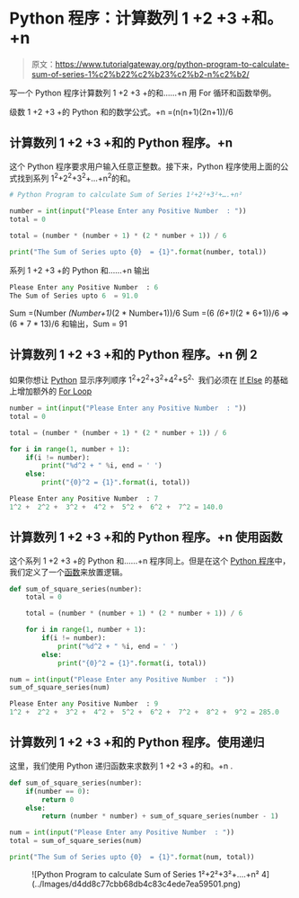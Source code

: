 # Python 程序：计算数列 1 +2 +3 +和。+n

> 原文：<https://www.tutorialgateway.org/python-program-to-calculate-sum-of-series-1%c2%b22%c2%b23%c2%b2-n%c2%b2/>

写一个 Python 程序计算数列 1 +2 +3 +的和……+n 用 For 循环和函数举例。

级数 1 +2 +3 +的 Python 和的数学公式。+n =(n(n+1)(2n+1))/6

## 计算数列 1 +2 +3 +和的 Python 程序。+n

这个 Python 程序要求用户输入任意正整数。接下来，Python 程序使用上面的公式找到系列 1<sup>2</sup>+2<sup>2</sup>+3<sup>2</sup>+…+n<sup>2</sup>的和。

```py
# Python Program to calculate Sum of Series 1²+2²+3²+….+n²

number = int(input("Please Enter any Positive Number  : "))
total = 0

total = (number * (number + 1) * (2 * number + 1)) / 6

print("The Sum of Series upto {0}  = {1}".format(number, total))
```

系列 1 +2 +3 +的 Python 和……+n 输出

```py
Please Enter any Positive Number  : 6
The Sum of Series upto 6  = 91.0
```

Sum =(Number *(Number+1)*(2 * Number+1))/6
Sum =(6 *(6+1)*(2 * 6+1))/6 =>(6 * 7 * 13)/6
和输出，Sum = 91

## 计算数列 1 +2 +3 +和的 Python 程序。+n 例 2

如果你想让 [Python](https://www.tutorialgateway.org/python-tutorial/) 显示序列顺序 1<sup>2</sup>+2<sup>2</sup>+3<sup>2</sup>+4<sup>2</sup>+5<sup>2、</sup>我们必须在 [If Else](https://www.tutorialgateway.org/python-if-else/) 的基础上增加额外的 [For Loop](https://www.tutorialgateway.org/python-for-loop/)

```py
number = int(input("Please Enter any Positive Number  : "))
total = 0

total = (number * (number + 1) * (2 * number + 1)) / 6

for i in range(1, number + 1):
    if(i != number):
        print("%d^2 + " %i, end = ' ')
    else:
        print("{0}^2 = {1}".format(i, total))
```

```py
Please Enter any Positive Number  : 7
1^2 +  2^2 +  3^2 +  4^2 +  5^2 +  6^2 +  7^2 = 140.0
```

## 计算数列 1 +2 +3 +和的 Python 程序。+n 使用函数

这个系列 1 +2 +3 +的 Python 和……+n 程序同上。但是在这个 [Python 程序](https://www.tutorialgateway.org/python-programming-examples/)中，我们定义了一个[函数](https://www.tutorialgateway.org/functions-in-python/)来放置逻辑。

```py
def sum_of_square_series(number):
    total = 0

    total = (number * (number + 1) * (2 * number + 1)) / 6

    for i in range(1, number + 1):
        if(i != number):
            print("%d^2 + " %i, end = ' ')
        else:
            print("{0}^2 = {1}".format(i, total))

num = int(input("Please Enter any Positive Number  : "))
sum_of_square_series(num)
```

```py
Please Enter any Positive Number  : 9
1^2 +  2^2 +  3^2 +  4^2 +  5^2 +  6^2 +  7^2 +  8^2 +  9^2 = 285.0
```

## 计算数列 1 +2 +3 +和的 Python 程序。使用递归

这里，我们使用 Python 递归函数来求数列 1 +2 +3 +的和。+n .

```py
def sum_of_square_series(number):
    if(number == 0):
        return 0
    else:
        return (number * number) + sum_of_square_series(number - 1)

num = int(input("Please Enter any Positive Number  : "))
total = sum_of_square_series(num)

print("The Sum of Series upto {0}  = {1}".format(num, total))
```

<figure class="wp-block-image">![Python Program to calculate Sum of Series 1²+2²+3²+….+n² 4](../Images/d4dd8c77cbb68db4c83c4ede7ea59501.png)</figure>
